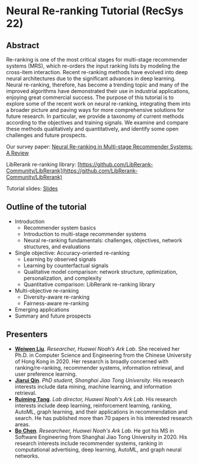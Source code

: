# Neural Re-ranking Tutorial (RecSys 22)

## Abstract
Re-ranking is one of the most critical stages for multi-stage recommender systems (MRS), which re-orders the input ranking lists by modeling the cross-item interaction. Recent re-ranking methods have evolved into deep neural architectures due to the significant advances in deep learning. Neural re-ranking, therefore, has become a trending topic and many of the improved algorithms have demonstrated their use in industrial applications, enjoying great commercial success. The purpose of this tutorial is to explore some of the recent work on neural re-ranking, integrating them into a broader picture and paving ways for more comprehensive solutions for future research. In particular, we provide a taxonomy of current methods according to the objectives and training signals. We examine and compare these methods qualitatively and quantitatively, and identify some open challenges and future prospects.

Our survey paper: [Neural Re-ranking in Multi-stage Recommender Systems: A Review](https://arxiv.org/pdf/2202.06602.pdf)

LibRerank re-ranking library: [https://github.com/LibRerank-Community/LibRerank](https://github.com/LibRerank-Community/LibRerank)

Tutorial slides: [Slides](slides-recsys22-neuralreranking.pdf)

## Outline of the tutorial
* Introduction
    * Recommender system basics
    * Introduction to multi-stage recommender systems
    * Neural re-ranking fundamentals: challenges, objectives, network structures, and evaluations
* Single objective: Accuracy-oriented re-ranking
    * Learning by observed signals
    * Learning by counterfactual signals
    * Qualitative model comparison: network structure, optimization, personalization, and complexity
    * Quantitative comparison: LibRerank re-ranking library
* Multi-objective re-ranking
    * Diversity-aware re-ranking
    * Fairness-aware re-ranking
* Emerging applications 
* Summary and future prospects 

## Presenters
* [**Weiwen Liu**](https://wwliu555.github.io/). _Researcher, Huawei Noah’s Ark Lab_. She received her Ph.D. in Computer Science and Engineering from the Chinese University of Hong Kong in 2020. Her research is broadly concerned with ranking/re-ranking, recommender systems, information retrieval, and user preference learning.
* [**Jiarui Qin**](http://jiaruiqin.me/). _PhD student, Shanghai Jiao Tong University_. His research interests include data mining, machine learning, and information retrieval.
* [**Ruiming Tang**](https://scholar.google.com.sg/citations?user=fUtHww0AAAAJ&hl=en). _Lab director, Huawei Noah's Ark Lab_. His research interests include deep learning, reinforcement learning, ranking, AutoML, graph learning, and their applications in recommendation and search. He has published more than 70 papers in his interested research areas.
* [**Bo Chen**](https://scholar.google.com.sg/citations?user=RZU1wxsAAAAJ&hl=zh-CN). _Researcheer, Huawei Noah's Ark Lab_. He got his MS in Software Engineering from Shanghai Jiao Tong University in 2020. His research interests include recommender systems, ranking in computational advertising, deep learning, AutoML, and graph neural networks.




<!-- ## Welcome to GitHub Pages

You can use the [editor on GitHub](https://github.com/LibRerank-Community/neural-reranking-tutorial.github.io/edit/gh-pages/index.md) to maintain and preview the content for your website in Markdown files.

Whenever you commit to this repository, GitHub Pages will run [Jekyll](https://jekyllrb.com/) to rebuild the pages in your site, from the content in your Markdown files.

### Markdown

Markdown is a lightweight and easy-to-use syntax for styling your writing. It includes conventions for

```markdown
Syntax highlighted code block

# Header 1
## Header 2
### Header 3

- Bulleted
- List

1. Numbered
2. List

**Bold** and _Italic_ and `Code` text

[Link](url) and ![Image](src)
```

For more details see [Basic writing and formatting syntax](https://docs.github.com/en/github/writing-on-github/getting-started-with-writing-and-formatting-on-github/basic-writing-and-formatting-syntax).

### Jekyll Themes

Your Pages site will use the layout and styles from the Jekyll theme you have selected in your [repository settings](https://github.com/LibRerank-Community/neural-reranking-tutorial.github.io/settings/pages). The name of this theme is saved in the Jekyll `_config.yml` configuration file.

### Support or Contact

Having trouble with Pages? Check out our [documentation](https://docs.github.com/categories/github-pages-basics/) or [contact support](https://support.github.com/contact) and we’ll help you sort it out.
 -->
